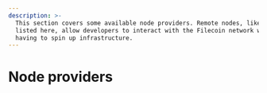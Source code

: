 ```yaml
---
description: >-
  This section covers some available node providers. Remote nodes, like the ones
  listed here, allow developers to interact with the Filecoin network without
  having to spin up infrastructure.
---
```


# Node providers

